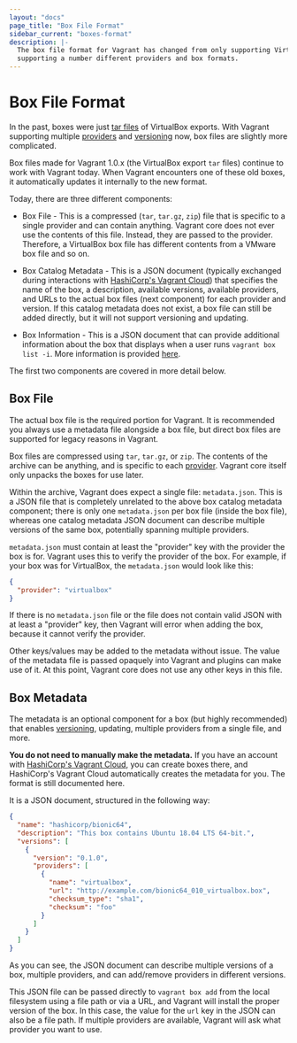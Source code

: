 ```yaml
---
layout: "docs"
page_title: "Box File Format"
sidebar_current: "boxes-format"
description: |-
  The box file format for Vagrant has changed from only supporting VirtualBox to
  supporting a number different providers and box formats.
---
```


# Box File Format

In the past, boxes were just [tar files](https://en.wikipedia.org/wiki/Tar_\(computing\))
of VirtualBox exports. With Vagrant supporting multiple
[providers](/docs/providers/) and [versioning](/docs/boxes/versioning.html)
now, box files are slightly more complicated.

Box files made for Vagrant 1.0.x (the VirtualBox export `tar` files) continue
to work with Vagrant today. When Vagrant encounters one of these old boxes,
it automatically updates it internally to the new format.

Today, there are three different components:

* Box File - This is a compressed (`tar`, `tar.gz`, `zip`) file that is specific
  to a single provider and can contain anything. Vagrant core does not ever
  use the contents of this file. Instead, they are passed to the provider.
  Therefore, a VirtualBox box file has different contents from a VMware
  box file and so on.

* Box Catalog Metadata - This is a JSON document (typically exchanged
  during interactions with [HashiCorp's Vagrant Cloud](/docs/vagrant-cloud))
  that specifies the name of the box, a description, available
  versions, available providers, and URLs to the actual box files
  (next component) for each provider and version. If this catalog
  metadata does not exist, a box file can still be added directly, but
  it will not support versioning and updating.

* Box Information - This is a JSON document that can provide additional
  information about the box that displays when a user runs
  `vagrant box list -i`. More information is provided [here](/docs/boxes/info.html).

The first two components are covered in more detail below.

## Box File

The actual box file is the required portion for Vagrant. It is recommended
you always use a metadata file alongside a box file, but direct box files
are supported for legacy reasons in Vagrant.

Box files are compressed using `tar`, `tar.gz`, or `zip`. The contents of the
archive can be anything, and is specific to each
[provider](/docs/providers/). Vagrant core itself only unpacks
the boxes for use later.

Within the archive, Vagrant does expect a single file:
`metadata.json`.  This is a JSON file that is completely unrelated to
the above box catalog metadata component; there is only one
`metadata.json` per box file (inside the box file), whereas one
catalog metadata JSON document can describe multiple versions of the
same box, potentially spanning multiple providers.

`metadata.json` must contain at least the "provider" key with the
provider the box is for. Vagrant uses this to verify the provider of
the box. For example, if your box was for VirtualBox, the
`metadata.json` would look like this:

```json
{
  "provider": "virtualbox"
}
```

If there is no `metadata.json` file or the file does not contain valid JSON
with at least a "provider" key, then Vagrant will error when adding the box,
because it cannot verify the provider.

Other keys/values may be added to the metadata without issue. The value
of the metadata file is passed opaquely into Vagrant and plugins can make
use of it. At this point, Vagrant core does not use any other keys in this
file.

## Box Metadata

The metadata is an optional component for a box (but highly recommended)
that enables [versioning](/docs/boxes/versioning.html), updating, multiple
providers from a single file, and more.

<div class="alert alert-block alert-info">
  <strong>You do not need to manually make the metadata.</strong> If you
  have an account with <a href="/docs/vagrant-cloud">HashiCorp's Vagrant Cloud</a>, you
  can create boxes there, and HashiCorp's Vagrant Cloud automatically creates
  the metadata for you. The format is still documented here.
</div>

It is a JSON document, structured in the following way:

```json
{
  "name": "hashicorp/bionic64",
  "description": "This box contains Ubuntu 18.04 LTS 64-bit.",
  "versions": [
    {
      "version": "0.1.0",
      "providers": [
        {
          "name": "virtualbox",
          "url": "http://example.com/bionic64_010_virtualbox.box",
          "checksum_type": "sha1",
          "checksum": "foo"
        }
      ]
    }
  ]
}
```

As you can see, the JSON document can describe multiple versions of a box,
multiple providers, and can add/remove providers in different versions.

This JSON file can be passed directly to `vagrant box add` from the
local filesystem using a file path or via a URL, and Vagrant will
install the proper version of the box. In this case, the value for the
`url` key in the JSON can also be a file path. If multiple providers
are available, Vagrant will ask what provider you want to use.
